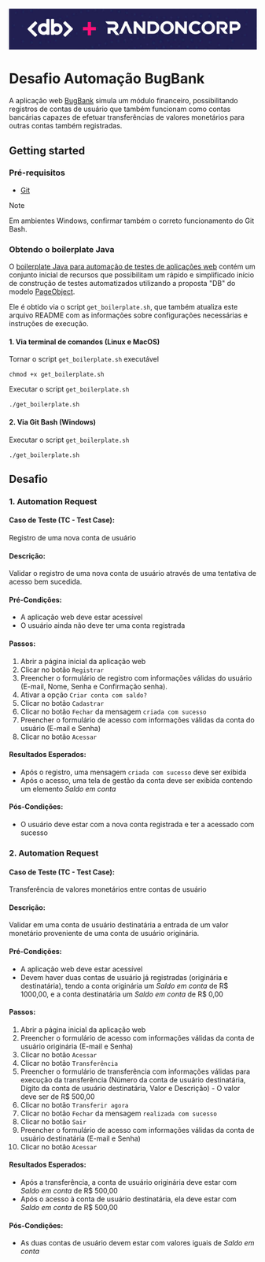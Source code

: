 ![Logo](logo.png)

# Desafio Automação BugBank

A aplicação web [BugBank](https://bugbank.netlify.app) simula um módulo financeiro, possibilitando registros de contas de usuário que também funcionam como contas bancárias capazes de efetuar transferências de valores monetários para outras contas também registradas.

## Getting started

### Pré-requisitos

- [Git](https://git-scm.com/downloads)

> [!NOTE]
> Em ambientes Windows, confirmar também o correto funcionamento do Git Bash.

### Obtendo o boilerplate Java

O [boilerplate Java para automação de testes de aplicações web](https://github.com/dbserver/boilerplate-automacao-web-java) contém um conjunto inicial de recursos que possibilitam um rápido e simplificado início de construção de testes automatizados utilizando a proposta "DB" do modelo [PageObject](https://martinfowler.com/bliki/PageObject.html).

Ele é obtido via o script `get_boilerplate.sh`, que também atualiza este arquivo README com as informações sobre configurações necessárias e instruções de execução.

#### 1. Via terminal de comandos (Linux e MacOS)

Tornar o script `get_boilerplate.sh` executável
```shell
chmod +x get_boilerplate.sh
```

Executar o script `get_boilerplate.sh`
```shell
./get_boilerplate.sh
```

#### 2. Via Git Bash (Windows)

Executar o script `get_boilerplate.sh`
```shell
./get_boilerplate.sh
```

## Desafio

### 1. Automation Request

#### Caso de Teste (TC - Test Case):

Registro de uma nova conta de usuário

#### Descrição:

Validar o registro de uma nova conta de usuário através de uma tentativa de acesso bem sucedida.

#### Pré-Condições:

- A aplicação web deve estar acessível
- O usuário ainda não deve ter uma conta registrada

#### Passos:

1. Abrir a página inicial da aplicação web
2. Clicar no botão `Registrar`
3. Preencher o formulário de registro com informações válidas do usuário (E-mail, Nome, Senha e Confirmação senha).
4. Ativar a opção `Criar conta com saldo?`
5. Clicar no botão `Cadastrar`
6. Clicar no botão `Fechar` da mensagem `criada com sucesso`
7. Preencher o formulário de acesso com informações válidas da conta do usuário (E-mail e Senha)
8. Clicar no botão `Acessar`

#### Resultados Esperados:

- Após o registro, uma mensagem `criada com sucesso` deve ser exibida
- Após o acesso, uma tela de gestão da conta deve ser exibida contendo um elemento *Saldo em conta*

#### Pós-Condições:

- O usuário deve estar com a nova conta registrada e ter a acessado com sucesso

### 2. Automation Request

#### Caso de Teste (TC - Test Case):

Transferência de valores monetários entre contas de usuário

#### Descrição:

Validar em uma conta de usuário destinatária a entrada de um valor monetário proveniente de uma conta de usuário originária.

#### Pré-Condições:

- A aplicação web deve estar acessível
- Devem haver duas contas de usuário já registradas (originária e destinatária), tendo a conta originária um *Saldo em conta* de R$ 1000,00, e a conta destinatária um *Saldo em conta* de R$ 0,00

#### Passos:

1. Abrir a página inicial da aplicação web
2. Preencher o formulário de acesso com informações válidas da conta de usuário originária (E-mail e Senha)
3. Clicar no botão `Acessar`
4. Clicar no botão `Transferência`
5. Preencher o formulário de transferência com informações válidas para execução da transferência (Número da conta de usuário destinatária, Dígito da conta de usuário destinatária, Valor e Descrição) - O valor deve ser de R$ 500,00
6. Clicar no botão `Transferir agora`
7. Clicar no botão `Fechar` da mensagem `realizada com sucesso`
8. Clicar no botão `Sair`
9. Preencher o formulário de acesso com informações válidas da conta de usuário destinatária (E-mail e Senha)
10. Clicar no botão `Acessar`

#### Resultados Esperados:

- Após a transferência, a conta de usuário originária deve estar com *Saldo em conta* de R$ 500,00
- Após o acesso à conta de usuário destinatária, ela deve estar com *Saldo em conta* de R$ 500,00

#### Pós-Condições:

- As duas contas de usuário devem estar com valores iguais de *Saldo em conta*
